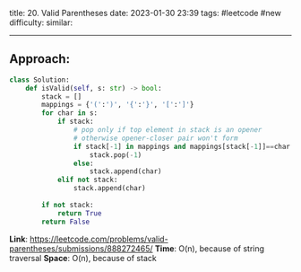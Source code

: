 title: 20. Valid Parentheses
date: 2023-01-30 23:39
tags: #leetcode #new
difficulty:
similar:

---
## Approach:
```python
class Solution:
    def isValid(self, s: str) -> bool:
        stack = []
        mappings = {'(':')', '{':'}', '[':']'}
        for char in s:
            if stack:
                # pop only if top element in stack is an opener
                # otherwise opener-closer pair won't form
                if stack[-1] in mappings and mappings[stack[-1]]==char:
                    stack.pop(-1)
                else:
                    stack.append(char)
            elif not stack:
                stack.append(char)
        
        if not stack:
            return True
        return False
```

**Link**: https://leetcode.com/problems/valid-parentheses/submissions/888272465/
**Time**: O(n), because of string traversal
**Space**: O(n), because of stack